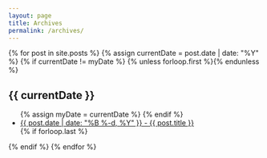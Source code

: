 ```yaml
---
layout: page
title: Archives
permalink: /archives/
---
```


<section class="archive-post-list">
  {% for post in site.posts %}
      {% assign currentDate = post.date | date: "%Y" %}
      {% if currentDate != myDate %}
          {% unless forloop.first %}</ul>{% endunless %}
          <h1>{{ currentDate }}</h1>
          <ul>
          {% assign myDate = currentDate %}
      {% endif %}
      <li><a href="{{ post.url }}"><span>{{ post.date | date: "%B %-d, %Y" }}</span> - {{ post.title }}</a></li>
      {% if forloop.last %}</ul>{% endif %}
  {% endfor %}
</section>